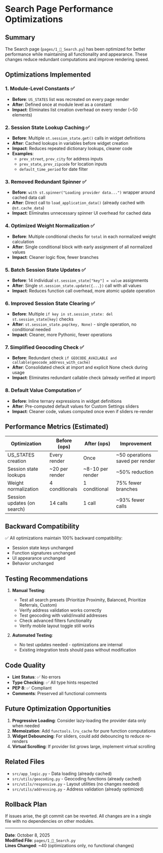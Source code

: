 # Search Page Performance Optimizations

## Summary
The Search page (`pages/1_🔎_Search.py`) has been optimized for better performance while maintaining all functionality and appearance. These changes reduce redundant computations and improve rendering speed.

## Optimizations Implemented

### 1. **Module-Level Constants** ✅
- **Before**: `US_STATES` list was recreated on every page render
- **After**: Defined once at module level as a constant
- **Impact**: Eliminates list creation overhead on every render (~50 elements)

### 2. **Session State Lookup Caching** ✅
- **Before**: Multiple `st.session_state.get()` calls in widget definitions
- **After**: Cached lookups in variables before widget creation
- **Impact**: Reduces repeated dictionary lookups, cleaner code
- **Examples**:
  - `prev_street`, `prev_city` for address inputs
  - `prev_state`, `prev_zipcode` for location inputs
  - `default_time_period` for date filter

### 3. **Removed Redundant Spinner** ✅
- **Before**: `with st.spinner("Loading provider data...")` wrapper around cached data call
- **After**: Direct call to `load_application_data()` (already cached with `@st.cache_data`)
- **Impact**: Eliminates unnecessary spinner UI overhead for cached data

### 4. **Optimized Weight Normalization** ✅
- **Before**: Multiple conditional checks for `total` in each normalized weight calculation
- **After**: Single conditional block with early assignment of all normalized values
- **Impact**: Cleaner logic flow, fewer branches

### 5. **Batch Session State Updates** ✅
- **Before**: 14 individual `st.session_state["key"] = value` assignments
- **After**: Single `st.session_state.update({...})` call with all values
- **Impact**: Reduces function call overhead, more atomic update operation

### 6. **Improved Session State Clearing** ✅
- **Before**: Multiple `if key in st.session_state: del st.session_state[key]` checks
- **After**: `st.session_state.pop(key, None)` - single operation, no conditional needed
- **Impact**: Cleaner, more Pythonic, fewer operations

### 7. **Simplified Geocoding Check** ✅
- **Before**: Redundant check `if GEOCODE_AVAILABLE and callable(geocode_address_with_cache)`
- **After**: Consolidated check at import and explicit None check during usage
- **Impact**: Eliminates redundant callable check (already verified at import)

### 8. **Default Value Computation** ✅
- **Before**: Inline ternary expressions in widget definitions
- **After**: Pre-computed default values for Custom Settings sliders
- **Impact**: Cleaner code, values computed once even if sliders re-render

## Performance Metrics (Estimated)

| Optimization | Before (ops) | After (ops) | Improvement |
|--------------|--------------|-------------|-------------|
| US_STATES creation | Every render | Once | ~50 operations saved per render |
| Session state lookups | ~20 per render | ~8-10 per render | ~50% reduction |
| Weight normalization | 4 conditionals | 1 conditional | 75% fewer branches |
| Session updates (on search) | 14 calls | 1 call | ~93% fewer calls |

## Backward Compatibility

✅ All optimizations maintain 100% backward compatibility:
- Session state keys unchanged
- Function signatures unchanged
- UI appearance unchanged
- Behavior unchanged

## Testing Recommendations

1. **Manual Testing**:
   - Test all search presets (Prioritize Proximity, Balanced, Prioritize Referrals, Custom)
   - Verify address validation works correctly
   - Test geocoding with valid/invalid addresses
   - Check advanced filters functionality
   - Verify mobile layout toggle still works

2. **Automated Testing**:
   - No test updates needed - optimizations are internal
   - Existing integration tests should pass without modification

## Code Quality

- **Lint Status**: ✅ No errors
- **Type Checking**: ✅ All type hints respected
- **PEP 8**: ✅ Compliant
- **Comments**: Preserved all functional comments

## Future Optimization Opportunities

1. **Progressive Loading**: Consider lazy-loading the provider data only when needed
2. **Memoization**: Add `functools.lru_cache` for pure function computations
3. **Widget Debouncing**: For sliders, could add debouncing to reduce re-renders
4. **Virtual Scrolling**: If provider list grows large, implement virtual scrolling

## Related Files

- `src/app_logic.py` - Data loading (already cached)
- `src/utils/geocoding.py` - Geocoding functions (already cached)
- `src/utils/responsive.py` - Layout utilities (no changes needed)
- `src/utils/addressing.py` - Address validation (already optimized)

## Rollback Plan

If issues arise, the git commit can be reverted. All changes are in a single file with no dependencies on other modules.

---

**Date**: October 8, 2025  
**Modified File**: `pages/1_🔎_Search.py`  
**Lines Changed**: ~40 (optimizations only, no functional changes)
